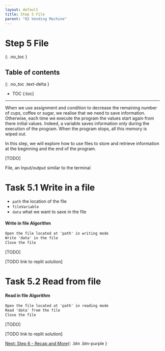 ```yaml
---
layout: default
title: Step 5 File
parent: "02 Vending Machine"
---
```


# Step 5 File
{: .no_toc }

## Table of contents
{: .no_toc .text-delta }

- TOC
{:toc}

---

When we use assignment and condition to decrease the remaining number of cups, coffee or sugar, we realise that we need to save information. Otherwise, each time we execute the program the values start again from there initial values. Indeed, a variable saves information only during the execution of the program. When the program stops, all this memory is wiped out.

In this step, we will explore how to use files to store and retrieve information at the beginning and the end of the program.

[TODO]

File, an Input/output similar to the terminal

# Task 5.1 Write in a file

* `path` the location of the file
* `fileVariable` 
* `data` what we want to save in the file

#### Write in file Algorithm

```markdown
Open the file located at 'path' in writing mode
Write 'data' in the file
Close the file
```

[TODO]

[TODO link to replit solution]


# Task 5.2 Read from file

#### Read in file Algorithm

```markdown
Open the file located at 'path' in reading mode
Read 'data' from the file
Close the file
```

[TODO]

[TODO link to replit solution]

[Next: Step 6 - Recap and More]({{site.baseurl}}/assignments/02-vending-machine/step6){: .btn .btn-purple }
